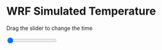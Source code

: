 <h1>WRF Simulated Temperature</h1>
<p>Drag the slider to change the time</p>

<div class="slidecontainer">
<input oninput='setImage(this)' class="slider" type="range" min="0" max="7" value="0" step="1" />
<img id='img'/>
</div>

<script>
var img = document.getElementById('img');
var img_array = ['/assets/images/wrf/t_wrfout_d01_2020-07-16_12:00:00.png',
'/assets/images/wrf/t_wrfout_d01_2020-07-16_13:00:00.png',
'/assets/images/wrf/t_wrfout_d01_2020-07-16_14:00:00.png',
'/assets/images/wrf/t_wrfout_d01_2020-07-16_15:00:00.png',
'/assets/images/wrf/t_wrfout_d01_2020-07-16_16:00:00.png',
'/assets/images/wrf/t_wrfout_d01_2020-07-16_17:00:00.png',
'/assets/images/wrf/t_wrfout_d01_2020-07-16_18:00:00.png',];
function setImage(obj)
{
        var value = obj.value;
        img.src = img_array[value];

}
</script>

